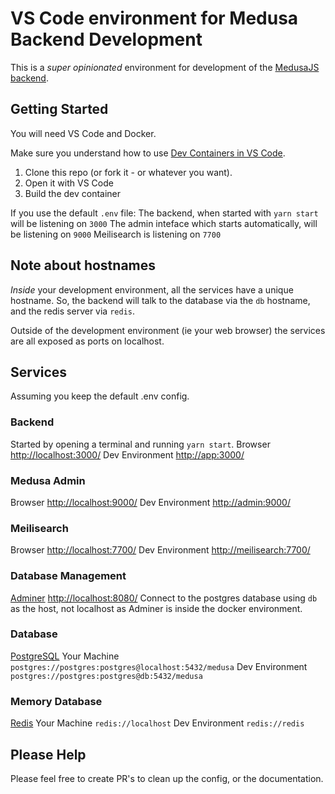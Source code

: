 # VS Code environment for Medusa Backend Development

This is a _super opinionated_ environment for development of the [MedusaJS backend](https://github.com/medusajs/medusa).

## Getting Started

You will need VS Code and Docker.

Make sure you understand how to use [Dev Containers in VS Code](https://code.visualstudio.com/docs/remote/containers-tutorial).

1. Clone this repo (or fork it - or whatever you want).
2. Open it with VS Code
3. Build the dev container

If you use the default `.env` file:
The backend, when started with `yarn start` will be listening on `3000`
The admin inteface which starts automatically, will be listening on `9000`
Meilisearch is listening on `7700`

## Note about hostnames

_Inside_ your development environment, all the services have a unique hostname. So, the backend will talk to the database via the `db` hostname, and the redis server via `redis`.

Outside of the development environment (ie your web browser) the services are all exposed as ports on localhost.

## Services

Assuming you keep the default .env config.

### Backend

Started by opening a terminal and running `yarn start`.
Browser [http://localhost:3000/](http://localhost:3000/)
Dev Environment [http://app:3000/](http://app:3000/)

### Medusa Admin

Browser [http://localhost:9000/](http://localhost:9000/)
Dev Environment [http://admin:9000/](http://admin:9000/)

### Meilisearch

Browser [http://localhost:7700/](http://localhost:7700/)
Dev Environment [http://meilisearch:7700/](http://meilisearch:7700/)

### Database Management

[Adminer](https://www.adminer.org/)
[http://localhost:8080/](http://localhost:8080/)
Connect to the postgres database using `db` as the host, not localhost as Adminer is inside the docker environment.

### Database

[PostgreSQL](https://www.postgresql.org/)
Your Machine `postgres://postgres:postgres@localhost:5432/medusa`
Dev Environment `postgres://postgres:postgres@db:5432/medusa`

### Memory Database

[Redis](https://redis.io/)
Your Machine `redis://localhost`
Dev Environment `redis://redis`

## Please Help
Please feel free to create PR's to clean up the config, or the documentation.
